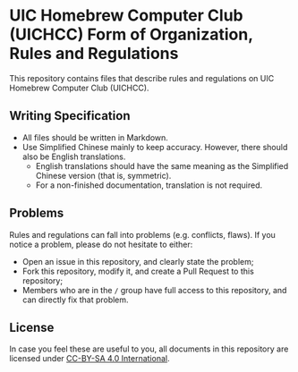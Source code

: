# UIC Homebrew Computer Club (UICHCC) Form of Organization, Rules and Regulations

This repository contains files that describe rules and regulations on UIC Homebrew Computer Club (UICHCC).

## Writing Specification

- All files should be written in Markdown.
- Use Simplified Chinese mainly to keep accuracy. However, there should also be English translations.
  - English translations should have the same meaning as the Simplified Chinese version (that is, symmetric).
  - For a non-finished documentation, translation is not required.

## Problems

Rules and regulations can fall into problems (e.g. conflicts, flaws). If you notice a problem, please do not hesitate to either:

- Open an issue in this repository, and clearly state the problem;
- Fork this repository, modify it, and create a Pull Request to this repository;
- Members who are in the `/` group have full access to this repository, and can directly fix that problem.

## License

In case you feel these are useful to you, all documents in this repository are licensed under [CC-BY-SA 4.0 International](https://creativecommons.org/licenses/by-sa/4.0/).
